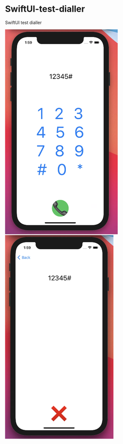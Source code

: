 # SwiftUI-test-dialler
SwiftUI test dialler

![01](./img/screenshot-01.png)
![02](./img/screenshot-02.png)
